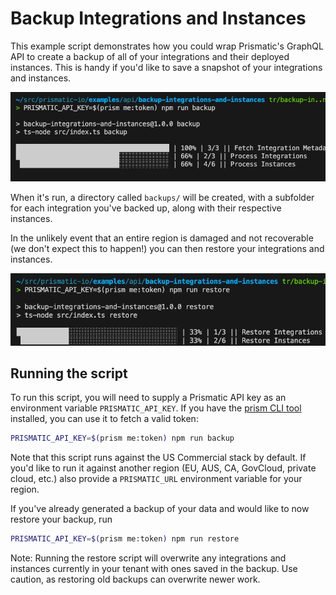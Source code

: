 # Backup Integrations and Instances

This example script demonstrates how you could wrap Prismatic's GraphQL API to create a backup of all of your integrations and their deployed instances.
This is handy if you'd like to save a snapshot of your integrations and instances.

![Backup Screenshot](backup-screenshot.png)

When it's run, a directory called `backups/` will be created, with a subfolder for each integration you've backed up, along with their respective instances.

In the unlikely event that an entire region is damaged and not recoverable (we don't expect this to happen!) you can then restore your integrations and instances.

![Restore Screenshot](restore-screenshot.png)

## Running the script

To run this script, you will need to supply a Prismatic API key as an environment variable `PRISMATIC_API_KEY`.
If you have the [prism CLI tool](https://www.npmjs.com/package/@prismatic-io/prism) installed, you can use it to fetch a valid token:

```bash
PRISMATIC_API_KEY=$(prism me:token) npm run backup
```

Note that this script runs against the US Commercial stack by default. If you'd like to run it against another region (EU, AUS, CA, GovCloud, private cloud, etc.) also provide a `PRISMATIC_URL` environment variable for your region.

If you've already generated a backup of your data and would like to now restore your backup, run

```bash
PRISMATIC_API_KEY=$(prism me:token) npm run restore
```

Note: Running the restore script will overwrite any integrations and instances currently in your tenant with ones saved in the backup.
Use caution, as restoring old backups can overwrite newer work.
